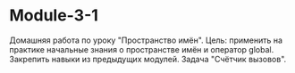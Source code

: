 # Module-3-1
Домашняя работа по уроку "Пространство имён". Цель: применить на практике начальные знания о пространстве имён и оператор global. Закрепить навыки из предыдущих модулей.  Задача "Счётчик вызовов".
